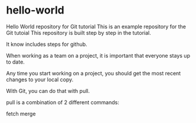 # hello-world
Hello World repository for Git tutorial
This is an example repository for the Git tutoial 
This repository is built step by step in the tutorial.

It know includes steps for github.


When working as a team on a project, it is important that everyone stays up to date.

Any time you start working on a project, you should get the most recent changes to your local copy.

With Git, you can do that with pull.

pull is a combination of 2 different commands:

fetch
merge
